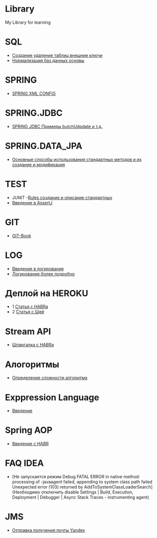 # Library
My Library for learning
# SQL
- [Создание удаление таблиц внешние ключи](https://metanit.com/sql/mysql/2.5.php)
- [Нормализация баз данных основы](https://info-comp.ru/database-normalization)
# SPRING
- [SPRING XML CONFIG ](https://beginner-mercenary.blogspot.com/2018/08/24-bean-c-xml.html)
# SPRING.JDBC
- [SPRING JDBC Примеры butchUdpdate и т.д. ](https://coderlessons.com/tutorials/java-tekhnologii/uznai-vesnu-jdbc/spring-jdbc-kratkoe-rukovodstvo)
# SPRING.DATA_JPA
- [Основные способы использования стандартных методов и их создание и модификация](https://habr.com/ru/post/435114/)
# TEST
- JUNIT
-[Rules создание и описание стандартных](http://blog.qatools.ru/junit/junit-rules-tutorial)
- [Введение в AssertJ](https://www.codeflow.site/ru/article/introduction-to-assertj)
# GIT
- [GIT-Book](https://git-scm.com/book/ru/v2)
# LOG
- [Введение в логирование](https://javarush.ru/groups/posts/2388-logirovanie-chto-kak-gde-i-chem)
- [Логирование более подробно](http://www.skipy.ru/useful/logging.html#log4j_sl)
# Деплой на HEROKU
- 1 [Статья с HABRа](https://habr.com/ru/post/232679/)
- 2 [Статья с Щей](https://xn--e1ai0c.xn--p1ai/article.php?id=11)
# Stream API
- [Шпаргалка с HABRа](https://habr.com/ru/company/luxoft/blog/270383/)
# Алогоритмы
- [Определение сложности алгоритма](https://habr.com/ru/post/104219/)
# Exppression Language
- [Введение](https://metanit.com/java/javaee/3.9.php)
# Spring AOP
- [Введение c HABR](https://habr.com/ru/post/428548/)
# FAQ IDEA
- [Не запускается режим Debug FATAL ERROR in native method: processing of -javaagent failed, appending to system class path failed
Unexpected error (103) returned by AddToSystemClassLoaderSearch]
(Необходимо отключить disable Settings | Build, Execution, Deployment | Debugger | Async Stack Traces - instrumenting agent)
# JMS
- [Отправка получения почты Yandex](http://toolkas.blogspot.com/2019/02/java.html)
